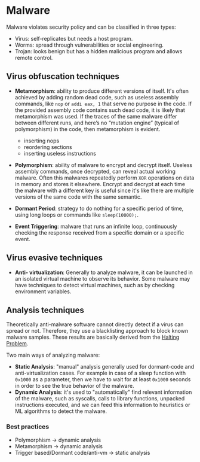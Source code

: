 
# Malware

Malware violates security policy and can be classified in three types:

- Virus: self-replicates but needs a host program.
- Worms: spread through vulnerabilities or social engineering.
- Trojan: looks benign but has a hidden malicious program and allows remote control.

## Virus obfuscation techniques

- **Metamorphism**: ability to produce different versions of itself. It's often achieved by adding random dead code, such as useless assembly commands, like `nop` or `addi eax, 1` that serve no purpose in the code. If the provided assembly code contains such dead code, it is likely that metamorphism was used. If the traces of the same malware differ between different runs, and here’s no “mutation engine”  (typical of polymorphism) in the code, then metamorphism is evident. 
	- inserting nops
	- reordering sections
	- inserting useless instructions

- **Polymorphism**: ability of malware to encrypt and decrypt itself. Useless assembly commands, once decrypted, can reveal actual working malware. Often this malwares repeatedly perform `XOR` operations on data in memory and stores it elsewhere. Encrypt and decrypt at each time the malware with a different key is useful since it's like there are multiple versions of the same code with the same semantic. 
- **Dormant Period**: strategy to do nothing for a specific period of time, using long loops or commands like `sleep(10000);`. 
- **Event Triggering**: malware that runs an infinite loop, continuously checking the response received from a specific domain or a specific event.

## Virus evasive techniques

- **Anti- virtualization**: Generally to analyze malware, it can be launched in an isolated virtual machine to observe its behavior. Some malware may have techniques to detect virtual machines, such as by checking environment variables.

## Analysis techniques

Theoretically anti-malware software cannot directly detect if a virus can spread or not. Therefore, they use a blacklisting approach to block known malware samples. These results are basically derived from the [Halting Problem](../../../BSc(italian)/Algoritmi%20e%20Principi%20dell'Informatica/src/07.Computabilità.md#Halting%20Problem). 

Two main ways of analyzing malware: 

- **Static Analysis**: "manual" analysis generally used for dormant-code and anti-virtualization cases. For example in case of a sleep function with `0x1000` as a parameter, then we have to wait for at least `0x1000` seconds in order to see the true behavior of the malware.
- **Dynamic Analysis**: it's used to "automatically" find relevant information of the malware, such as syscalls, calls to library functions, unpacked instructions executed, and we can feed this information to heuristics or ML algorithms to detect the malware.


### Best practices 

- Polymorphism -> dynamic analysis 
- Metamorphism -> dynamic analysis 
- Trigger based/Dormant code/anti-vm -> static analysis



